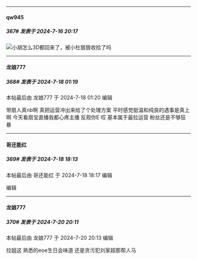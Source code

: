 ﻿
*****

####  qw945  
##### 367#       发表于 2024-7-16 20:17

<img src="https://static.saraba1st.com/image/smiley/face2017/112.png" referrerpolicy="no-referrer">小胡怎么3D都回来了，被小杜狠狠收拾了吗


*****

####  龙娘777  
##### 368#       发表于 2024-7-18 01:19

 本帖最后由 龙娘777 于 2024-7-18 01:20 编辑 

带扇人真nb啊 真把运营冲出来给了个处理方案 平时感觉挺温和纯良的遇事是真上啊 今天看扇宝直播我都心疼主播 反观你E 哎 基本属于最拉运营 粉丝还是不够狂暴


*****

####  哥还能红  
##### 369#       发表于 2024-7-18 18:13

 本帖最后由 哥还能红 于 2024-7-18 18:17 编辑 

编辑      


*****

####  龙娘777  
##### 370#       发表于 2024-7-20 20:11

 本帖最后由 龙娘777 于 2024-7-20 20:13 编辑 

拉姐这 熟悉的eoe生日会味道 还是贪污犯刘家超那帮人马

